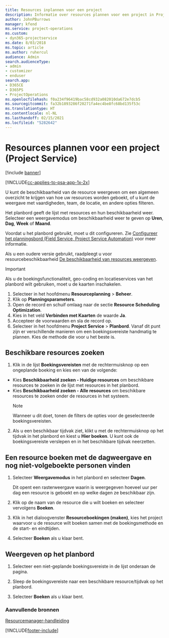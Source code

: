 ```yaml
---
title: Resources inplannen voor een project
description: Informatie over resources plannen voor een project in Project Service
author: JohnPBurrows
manager: kfend
ms.service: project-operations
ms.custom:
- dyn365-projectservice
ms.date: 8/03/2018
ms.topic: article
ms.author: ruhercul
audience: Admin
search.audienceType:
- admin
- customizer
- enduser
search.app:
- D365CE
- D365PS
- ProjectOperations
ms.openlocfilehash: f0a234f96419bac58cd932a082010da672e7dcb5
ms.sourcegitcommit: fa32b1893286f20271fa4ec4be8fc68bd135f53c
ms.translationtype: HT
ms.contentlocale: nl-NL
ms.lasthandoff: 02/15/2021
ms.locfileid: "5282642"
---
```

# <a name="schedule-resources-for-a-project-project-service"></a>Resources plannen voor een project (Project Service)

[!include [banner](../includes/psa-now-project-operations.md)]

[!INCLUDE[cc-applies-to-psa-app-1x-2x](../includes/cc-applies-to-psa-app-1x-2x.md)]

U kunt de beschikbaarheid van de resource weergeven om een algemeen overzicht te krijgen van hoe uw resources worden geboekt, of u kunt de weergave met vaardigheden, team, de locatie, en andere opties filteren.  
  
Het planbord geeft de lijst met resources en hun beschikbaarheid weer. Selecteer een weergavemodus om beschikbaarheid weer te geven op **Uren**, **Dag**, **Week** of **Maand**.  
  
Voordat u het planbord gebruikt, moet u dit configureren. Zie [Configureer het planningsbord (Field Service, Project Service Automation)](https://docs.microsoft.com/dynamics365/field-service/configure-schedule-board) voor meer informatie.
  
Als u een oudere versie gebruikt, raadpleegt u voor resourcebeschikbaarheid [De beschikbaarheid van resources weergeven](../psa/view-resource-availability.md).  

> [!IMPORTANT]
>  Als u de boekingsfunctionaliteit, geo-coding en locatieservices van het planbord wilt gebruiken, moet u de kaarten inschakelen.  
> 
> 1. Selecteer in het hoofdmenu **Resourceplanning** > **Beheer**.  
> 2. Klik op **Planningsparameters**.  
> 3. Open de record en schuif omlaag naar de sectie **Resource Scheduling Optimization**.  
> 4. Kies in het veld **Verbinden met Kaarten** de waarde **Ja**.  
> 5. Accepteer de voorwaarden en sla de record op.  
> 6. Selecteer in het hoofdmenu **Project Service** > **Planbord**. Vanaf dit punt zijn er verschillende manieren om een boekingsvereiste handmatig te plannen. Kies de methode die voor u het beste is.
  
## <a name="find-available-resources"></a>Beschikbare resources zoeken

1.  Klik in de lijst **Boekingsvereisten** met de rechtermuisknop op een ongeplande boeking en kies een van de volgende:  
  
- Kies **Beschikbaarheid zoeken - Huidige resources** om beschikbare resources te zoeken in de lijst met resources in het planbord.  
- Kies **Beschikbaarheid zoeken - Alle resources** om beschikbare resources te zoeken onder de resources in het systeem.  
   > [!NOTE]
   >  Wanneer u dit doet, tonen de filters de opties voor de geselecteerde boekingsvereisten.  
  
2. Als u een beschikbaar tijdvak ziet, klikt u met de rechtermuisknop op het tijdvak in het planbord en kiest u **Hier boeken**. U kunt ook de boekingsvereiste verslepen en in het beschikbare tijdvak neerzetten.  
  

## <a name="book-a-resource-using-the-daily-view-and-find-whos-under-booked"></a>Een resource boeken met de dagweergave en nog niet-volgeboekte personen vinden
  
1.  Selecteer **Weergavemodus** in het planbord en selecteer **Dagen**.  
  
    Dit opent een rasterweergave waarin is weergegeven hoeveel uur per dag een resource is geboekt en op welke dagen ze beschikbaar zijn.  
  
2.  Klik op de naam van de resource die u wilt boeken en selecteer vervolgens **Boeken**.  
  
3.  Klik in het dialoogvenster **Resourceboekingen (maken)**, kies het project waarvoor u de resource wilt boeken samen met de boekingsmethode en de start- en eindtijden.  
  
4.  Selecteer **Boeken** als u klaar bent.  
  
## <a name="view-to-the-schedule-board"></a>Weergeven op het planbord
  
1.  Selecteer een niet-geplande boekingsvereiste in de lijst onderaan de pagina.  
  
2.  Sleep de boekingsvereiste naar een beschikbare resource/tijdvak op het planbord.  
  
3.  Selecteer **Boeken** als u klaar bent.  
  
### <a name="additional-resources"></a>Aanvullende bronnen  
 [Resourcemanager-handleiding](../psa/resource-manager-guide.md)


[!INCLUDE[footer-include](../includes/footer-banner.md)]